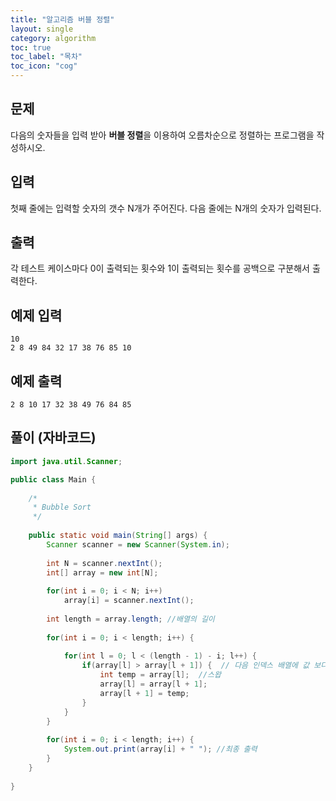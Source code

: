 ```yaml
---
title: "알고리즘 버블 정렬"
layout: single
category: algorithm
toc: true
toc_label: "목차"
toc_icon: "cog"
---
```


## 문제
다음의 숫자들을 입력 받아 **버블 정렬**을 이용하여 오름차순으로 정렬하는 프로그램을 작성하시오.

## 입력
첫째 줄에는 입력할 숫자의 갯수 N개가 주어진다. 다음 줄에는 N개의 숫자가 입력된다.

## 출력
각 테스트 케이스마다 0이 출력되는 횟수와 1이 출력되는 횟수를 공백으로 구분해서 출력한다.

## 예제 입력
```
10
2 8 49 84 32 17 38 76 85 10
```

## 예제 출력
```
2 8 10 17 32 38 49 76 84 85 
```

## 풀이 (자바코드)

```java
import java.util.Scanner;

public class Main {
	
	/*
	 * Bubble Sort
	 */
	
	public static void main(String[] args) {
		Scanner scanner = new Scanner(System.in);
		
		int N = scanner.nextInt();
		int[] array = new int[N];
		
		for(int i = 0; i < N; i++)
			array[i] = scanner.nextInt();
		
		int length = array.length; //배열의 길이
		
		for(int i = 0; i < length; i++) {
			
			for(int l = 0; l < (length - 1) - i; l++) {
				if(array[l] > array[l + 1]) {  // 다음 인덱스 배열에 값 보다 크면 뒤로감
					int temp = array[l];  //스왑
					array[l] = array[l + 1];
					array[l + 1] = temp;
				}
			}
		}
		
		for(int i = 0; i < length; i++) {
			System.out.print(array[i] + " "); //최종 출력
		}
	}
	
}
```
